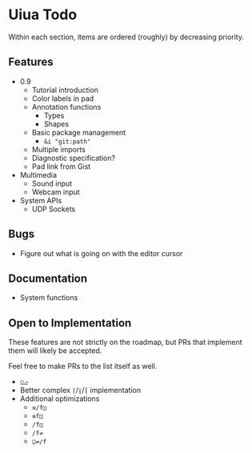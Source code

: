 # Uiua Todo
Within each section, items are ordered (roughly) by decreasing priority.

## Features
- 0.9
  - Tutorial introduction
  - Color labels in pad
  - Annotation functions
    - Types
    - Shapes
  - Basic package management
    - `&i "git:path"`
  - Multiple imports
  - Diagnostic specification?
  - Pad link from Gist
- Multimedia
  - Sound input
  - Webcam input
- System APIs
  - UDP Sockets

## Bugs
- Figure out what is going on with the editor cursor

## Documentation
- System functions

## Open to Implementation
These features are not strictly on the roadmap, but PRs that implement them will likely be accepted.

Feel free to make PRs to the list itself as well.

- `⍜◿`
- Better complex `⌈`/`⌊`/`⁅` implementation
- Additional optimizations
  - `≡/f◫`
  - `≡f◫`
  - `/f◫`
  - `/f⇌`
  - `⍜⇌/f`